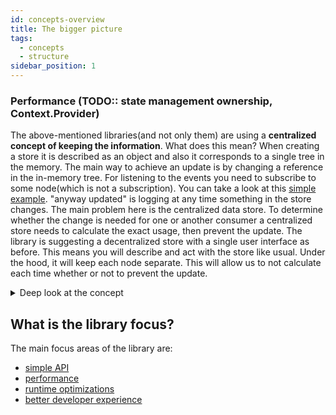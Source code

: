 ```yaml
---
id: concepts-overview
title: The bigger picture
tags:
  - concepts
  - structure
sidebar_position: 1
---
```


### Performance (TODO:: state management ownership, Context.Provider)
The above-mentioned libraries(and not only them) are using a **centralized concept of keeping the information**.
What does this mean?
When creating a store it is described as an object and also it corresponds to a single tree in the memory.
The main way to achieve an update is by changing a reference in the in-memory tree. For listening to the events you need to
subscribe to some node(which is not a subscription). You can take a look at this [simple example](https://codesandbox.io/s/redux-update-81zjv?file=/src/store/index.js). "anyway updated" is logging at any time something in the store changes. The main problem here is the centralized data store. To determine whether the change is needed for one or another consumer a centralized store needs to calculate the exact usage, then prevent the update.
The library is suggesting a decentralized store with a single user interface as before. This means you will describe and act with the store like usual. Under the hood, it will keep each node separate. This will allow us to not calculate each time whether or not to prevent the update.

<details>
  <summary>Deep look at the concept</summary>
  Conceptually, in an event store, only the events of a dossier or policy are stored. The idea behind it is that the dossier or policy can be derived from these events(**Mainly the same as the single source of truth**).
  The events (and their corresponding data) are the only "real fact"s(**name `model` will be used in the library scope**)
  that should be stored in the database. The instantiation of all other objects can be derived from these events.
  The derived data will be instantiated in memory(**name `virtual model` will be used in library scope**). In an event store database, this means that all objects that should be derived, are not stored in the database. Instead, these objects are instantiated 'on the fly' in memory by the code based on the events. After usage of these objects, the instantiated
  objects are removed from memory.

  Another crucial part of an event store database is that events that are stored are not allowed to be changed.
  The only way to change (or better: correct) these events is to instantiate a new event with the new values(**So as we know no mutation allowed**).
</details>


## What is the library focus?

The main focus areas of the library are:
- [simple API]('./concepts/api.md)
- [performance](./concepts/performance.md)
- [runtime optimizations](./concepts/optimizations.md)
- [better developer experience]('./concepts/developer-experience.md)

